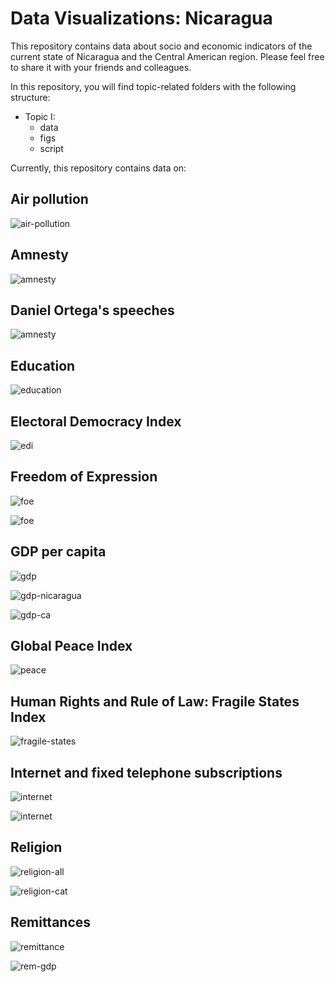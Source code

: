 # Data Visualizations: Nicaragua

This repository contains data about socio and economic indicators of the current state of Nicaragua and the Central American region. Please feel free to share it with your friends and colleagues.

In this repository, you will find topic-related folders with the following structure:

* Topic I:
  * data
  * figs
  * script

Currently, this repository contains data on:

## Air pollution

![air-pollution](air-pollution/figs/fig1.png)

## Amnesty

![amnesty](amnesty/figs/fig1.png)

## Daniel Ortega's speeches

![amnesty](discursos/figs/tf-idf.png)

## Education

![education](v_democracy/figs/educacion.png)

## Electoral Democracy Index

![edi](v_democracy/figs/edi.png)

## Freedom of Expression

![foe](v_democracy/figs/ca_foe.png)

![foe](v_democracy/figs/foe.png)


## GDP per capita

![gdp](v_democracy/figs/gdp-ca.gif)

![gdp-nicaragua](wdi/figs/pib-nic.png)

![gdp-ca](wdi/figs/pib-ca-fixed.png)

## Global Peace Index

![peace](peace-index/figs/fig1.png)

## Human Rights and Rule of Law: Fragile States Index

![fragile-states](fragile-states/figs/fig1.png)

## Internet and fixed telephone subscriptions

![internet](internet/figs/fig1.png)

![internet](internet/figs/fig2.png)

## Religion

![religion-all](religion/figs/fig1.png)

![religion-cat](religion/figs/fig1.png)

## Remittances

![remittance](remesas/figs/fig1.png)

![rem-gdp](wdi/figs/remesas.png)
